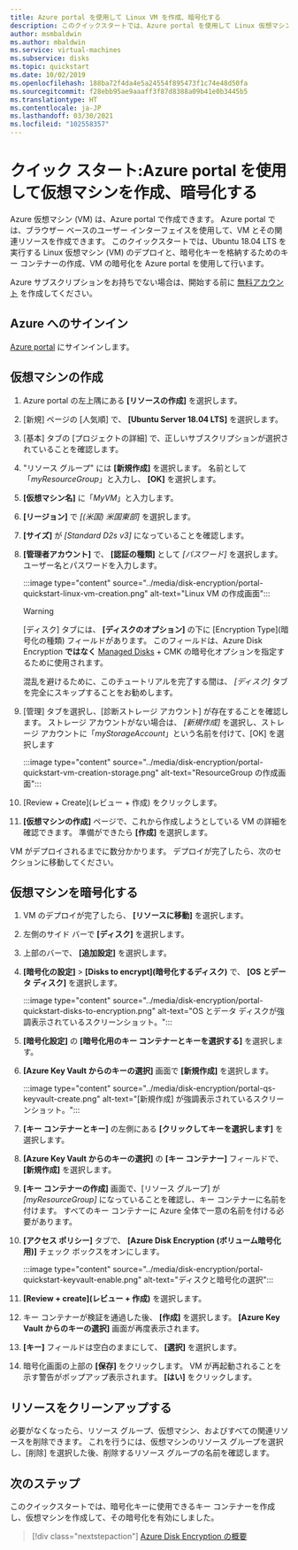 ```yaml
---
title: Azure portal を使用して Linux VM を作成、暗号化する
description: このクイックスタートでは、Azure portal を使用して Linux 仮想マシンを作成、暗号化する方法について説明します
author: msmbaldwin
ms.author: mbaldwin
ms.service: virtual-machines
ms.subservice: disks
ms.topic: quickstart
ms.date: 10/02/2019
ms.openlocfilehash: 188ba72f4da4e5a24554f895473f1c74e48d50fa
ms.sourcegitcommit: f28ebb95ae9aaaff3f87d8388a09b41e0b3445b5
ms.translationtype: HT
ms.contentlocale: ja-JP
ms.lasthandoff: 03/30/2021
ms.locfileid: "102558357"
---
```

# <a name="quickstart-create-and-encrypt-a-virtual-machine-with-the-azure-portal"></a>クイック スタート:Azure portal を使用して仮想マシンを作成、暗号化する

Azure 仮想マシン (VM) は、Azure portal で作成できます。 Azure portal では、ブラウザー ベースのユーザー インターフェイスを使用して、VM とその関連リソースを作成できます。 このクイックスタートでは、Ubuntu 18.04 LTS を実行する Linux 仮想マシン (VM) のデプロイと、暗号化キーを格納するためのキー コンテナーの作成、VM の暗号化を Azure portal を使用して行います。

Azure サブスクリプションをお持ちでない場合は、開始する前に [無料アカウント](https://azure.microsoft.com/free/?WT.mc_id=A261C142F) を作成してください。

## <a name="sign-in-to-azure"></a>Azure へのサインイン

[Azure portal](https://portal.azure.com) にサインインします。

## <a name="create-a-virtual-machine"></a>仮想マシンの作成

1. Azure portal の左上隅にある **[リソースの作成]** を選択します。
1. [新規] ページの [人気順] で、 **[Ubuntu Server 18.04 LTS]** を選択します。
1. [基本] タブの [プロジェクトの詳細] で、正しいサブスクリプションが選択されていることを確認します。
1. "リソース グループ" には **[新規作成]** を選択します。 名前として「*myResourceGroup*」と入力し、 **[OK]** を選択します。
1. **[仮想マシン名]** に「*MyVM*」と入力します。
1. **[リージョン]** で *[(米国) 米国東部]* を選択します。
1. **[サイズ]** が *[Standard D2s v3]* になっていることを確認します。
1. **[管理者アカウント]** で、 **[認証の種類]** として *[パスワード]* を選択します。 ユーザー名とパスワードを入力します。

    :::image type="content" source="../media/disk-encryption/portal-quickstart-linux-vm-creation.png" alt-text="Linux VM の作成画面":::

    > [!WARNING]
    > [ディスク] タブには、 **[ディスクのオプション]** の下に [Encryption Type]\(暗号化の種類\) フィールドがあります。 このフィールドは、Azure Disk Encryption **ではなく** [Managed Disks](../managed-disks-overview.md) + CMK の暗号化オプションを指定するために使用されます。
    >
    > 混乱を避けるために、このチュートリアルを完了する間は、 *[ディスク]* タブを完全にスキップすることをお勧めします。

1. [管理] タブを選択し、[診断ストレージ アカウント] が存在することを確認します。 ストレージ アカウントがない場合は、 *[新規作成]* を選択し、ストレージ アカウントに「*myStorageAccount*」という名前を付けて、[OK] を選択します

    :::image type="content" source="../media/disk-encryption/portal-quickstart-vm-creation-storage.png" alt-text="ResourceGroup の作成画面":::

1. [Review + Create]\(レビュー + 作成\) をクリックします。
1. **[仮想マシンの作成]** ページで、これから作成しようとしている VM の詳細を確認できます。 準備ができたら **[作成]** を選択します。

VM がデプロイされるまでに数分かかります。 デプロイが完了したら、次のセクションに移動してください。

## <a name="encrypt-the-virtual-machine"></a>仮想マシンを暗号化する

1. VM のデプロイが完了したら、 **[リソースに移動]** を選択します。
1. 左側のサイド バーで **[ディスク]** を選択します。
1. 上部のバーで、 **[追加設定]** を選択します。
1. **[暗号化の設定]**  >  **[Disks to encrypt]\(暗号化するディスク\)** で、 **[OS とデータ ディスク]** を選択します。

    :::image type="content" source="../media/disk-encryption/portal-quickstart-disks-to-encryption.png" alt-text="OS とデータ ディスクが強調表示されているスクリーンショット。":::

1. **[暗号化設定]** の **[暗号化用のキー コンテナーとキーを選択する]** を選択します。
1. **[Azure Key Vault からのキーの選択]** 画面で **[新規作成]** を選択します。

    :::image type="content" source="../media/disk-encryption/portal-qs-keyvault-create.png" alt-text="[新規作成] が強調表示されているスクリーンショット。":::

1. **[キー コンテナーとキー]** の左側にある **[クリックしてキーを選択します]** を選択します。
1. **[Azure Key Vault からのキーの選択]** の **[キー コンテナー]** フィールドで、 **[新規作成]** を選択します。
1. **[キー コンテナーの作成]** 画面で、[リソース グループ] が *[myResourceGroup]* になっていることを確認し、キー コンテナーに名前を付けます。  すべてのキー コンテナーに Azure 全体で一意の名前を付ける必要があります。
1. **[アクセス ポリシー]** タブで、 **[Azure Disk Encryption (ボリューム暗号化用)]** チェック ボックスをオンにします。

    :::image type="content" source="../media/disk-encryption/portal-quickstart-keyvault-enable.png" alt-text="ディスクと暗号化の選択":::

1. **[Review + create]\(レビュー + 作成\)** を選択します。  
1. キー コンテナーが検証を通過した後、 **[作成]** を選択します。 **[Azure Key Vault からのキーの選択]** 画面が再度表示されます。
1. **[キー]** フィールドは空白のままにして、 **[選択]** を選択します。
1. 暗号化画面の上部の **[保存]** をクリックします。 VM が再起動されることを示す警告がポップアップ表示されます。 **[はい]** をクリックします。

## <a name="clean-up-resources"></a>リソースをクリーンアップする

必要がなくなったら、リソース グループ、仮想マシン、およびすべての関連リソースを削除できます。 これを行うには、仮想マシンのリソース グループを選択し、[削除] を選択した後、削除するリソース グループの名前を確認します。

## <a name="next-steps"></a>次のステップ

このクイックスタートでは、暗号化キーに使用できるキー コンテナーを作成し、仮想マシンを作成して、その暗号化を有効にしました。  

> [!div class="nextstepaction"]
> [Azure Disk Encryption の概要](disk-encryption-overview.md)